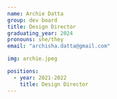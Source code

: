 ```yaml
---
name: Archie Datta
group: dev board
title: Design Director
graduating_year: 2024
pronouns: she/they
email: "archisha.datta@gmail.com"

img: archie.jpeg

positions:
  - year: 2021-2022
    title: Design Director
---
```


